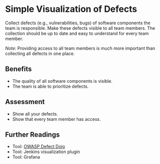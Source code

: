# Simple Visualization of Defects

Collect defects (e.g., vulnerabilities, bugs) of software components the team is responsible. Make these defects visible to all team members. The collection should be up to date and easy to understand for every team member.

*Note*: Providing access to all team members is much more important than collecting all defects in one place.

## Benefits

- The quality of all software components is visible.
- The team is able to prioritize defects.

## Assessment

- Show all your defects.
- Show that every team member has access.

## Further Readings
- Tool: [OWASP Defect Dojo](https://owasp.org/www-project-defectdojo/)
- Tool: Jenkins visualization plugin
- Tool: Grafana
